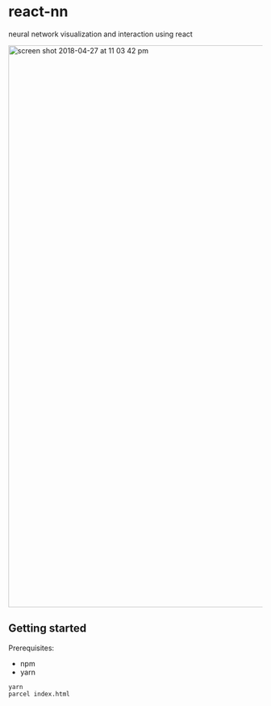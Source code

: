 # react-nn
neural network visualization and interaction using react

<img width="1113" alt="screen shot 2018-04-27 at 11 03 42 pm" src="https://user-images.githubusercontent.com/1831213/39392696-57013d76-4a6f-11e8-90e6-7787b5ec2755.png">


## Getting started

Prerequisites:
- npm
- yarn

```
yarn
parcel index.html
```
